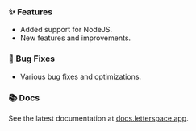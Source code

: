 ### ✨ Features

- Added support for NodeJS.
- New features and improvements.

### 🐛 Bug Fixes

- Various bug fixes and optimizations.

### 📚 Docs

See the latest documentation at [docs.letterspace.app](https://docs.letterspace.app).
